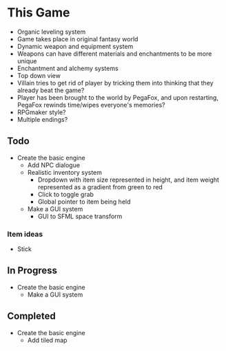 
# This Game

- Organic leveling system
- Game takes place in original fantasy world
- Dynamic weapon and equipment system
- Weapons can have different materials and enchantments to be more unique
- Enchantment and alchemy systems
- Top down view
- Villain tries to get rid of player by tricking them into thinking that they already beat the game?
- Player has been brought to the world by PegaFox, and upon restarting, PegaFox rewinds time/wipes everyone's memories?
- RPGmaker style?
- Multiple endings?


## Todo

- Create the basic engine
  - Add NPC dialogue
  - Realistic inventory system
    - Dropdown with item size represented in height, and item weight represented as a gradient from green to red
    - Click to toggle grab
    - Global pointer to item being held
  - Make a GUI system
    - GUI to SFML space transform

### Item ideas

- Stick

## In Progress
- Create the basic engine
  - Make a GUI system

## Completed

- Create the basic engine
  - Add tiled map